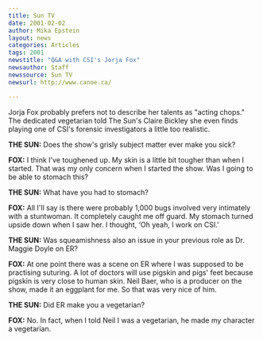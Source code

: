 ```yaml
---
title: Sun TV
date: 2001-02-02
author: Mika Epstein
layout: news
categories: Articles
tags: 2001
newstitle: "Q&A with CSI's Jorja Fox"
newsauthor: Staff  
newssource: Sun TV  
newsurl: http://www.canoe.ca/  

---
```

Jorja Fox probably prefers not to describe her talents as "acting chops." The dedicated vegetarian told The Sun's Claire Bickley she even finds playing one of CSI's forensic investigators a little too realistic.

**THE SUN:** Does the show's grisly subject matter ever make you sick?

**FOX:** I think I've toughened up. My skin is a little bit tougher than when I started. That was my only concern when I started the show. Was I going to be able to stomach this? 

**THE SUN:** What have you had to stomach?

**FOX:** All I'll say is there were probably 1,000 bugs involved very intimately with a stuntwoman. It completely caught me off guard. My stomach turned upside down when I saw her. I thought, &#8216;Oh yeah, I work on CSI.' 

**THE SUN:** Was squeamishness also an issue in your previous role as Dr. Maggie Doyle on ER? 

**FOX:** At one point there was a scene on ER where I was supposed to be practising suturing. A lot of doctors will use pigskin and pigs' feet because pigskin is very close to human skin. Neil Baer, who is a producer on the show, made it an eggplant for me. So that was very nice of him. 

**THE SUN:** Did ER make you a vegetarian? 

**FOX:** No. In fact, when I told Neil I was a vegetarian, he made my character a vegetarian.

